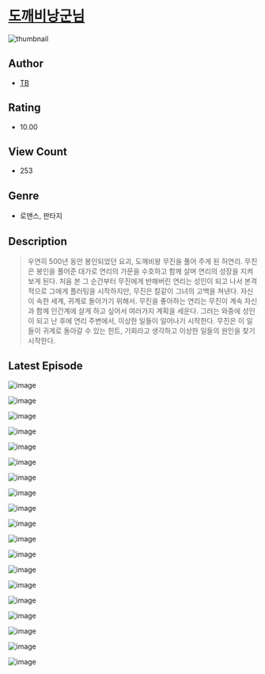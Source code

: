 # [도깨비낭군님](https://comic.naver.com/bestChallenge/list?titleId=810210)
![thumbnail](https://image-comic.pstatic.net/user_contents_data/challenge_comic/2023/05/23/144652/upload_4135487743699936565_480x623.jpeg)

## Author
- [TB](https://comic.naver.com/artistTitle?id=144652)

## Rating
- 10.00

## View Count
- 253

## Genre
- 로맨스, 판타지

## Description
> 우연히 500년 동안 봉인되었던 요괴, 도깨비왕 무진을 풀어 주게 된 허연리. 무진은 봉인을 풀어준 대가로 연리의 가문을 수호하고 함께 살며 연리의 성장을 지켜보게 된다. 처음 본 그 순간부터 무진에게 반해버린 연리는 성인이 되고 나서 본격적으로 그에게 플러팅을 시작하지만, 무진은 칼같이 그녀의 고백을 쳐낸다. 자신이 속한 세계, 귀계로 돌아가기 위해서. 무진을 좋아하는 연리는 무진이 계속 자신과 함께 인간계에 살게 하고 싶어서 여러가지 계획을 세운다. 그러는 와중에 성인이 되고 난 후에 연리 주변에서, 이상한 일들이 일어나기 시작한다. 무진은 이 일들이 귀계로 돌아갈 수 있는 힌트, 기회라고 생각하고 이상한 일들의 원인을 찾기 시작한다.


## Latest Episode
![image](https://image-comic.pstatic.net/user_contents_data/challenge_comic/2023/05/23/144652/upload_4064044785305071973.jpeg)

![image](https://image-comic.pstatic.net/user_contents_data/challenge_comic/2023/05/23/144652/upload_3487304748538802999.jpeg)

![image](https://image-comic.pstatic.net/user_contents_data/challenge_comic/2023/05/23/144652/upload_3690806762885428023.jpeg)

![image](https://image-comic.pstatic.net/user_contents_data/challenge_comic/2023/05/23/144652/upload_3630799842809832806.jpeg)

![image](https://image-comic.pstatic.net/user_contents_data/challenge_comic/2023/05/23/144652/upload_3545234945274688307.jpeg)

![image](https://image-comic.pstatic.net/user_contents_data/challenge_comic/2023/05/23/144652/upload_7089054187580175666.jpeg)

![image](https://image-comic.pstatic.net/user_contents_data/challenge_comic/2023/05/23/144652/upload_3474303019967001189.jpeg)

![image](https://image-comic.pstatic.net/user_contents_data/challenge_comic/2023/05/23/144652/upload_7090415575379305528.jpeg)

![image](https://image-comic.pstatic.net/user_contents_data/challenge_comic/2023/05/23/144652/upload_3690193437240406578.jpeg)

![image](https://image-comic.pstatic.net/user_contents_data/challenge_comic/2023/05/23/144652/upload_3760568568135377713.jpeg)

![image](https://image-comic.pstatic.net/user_contents_data/challenge_comic/2023/05/23/144652/upload_7377520031052346980.jpeg)

![image](https://image-comic.pstatic.net/user_contents_data/challenge_comic/2023/05/23/144652/upload_7162520440679774515.jpeg)

![image](https://image-comic.pstatic.net/user_contents_data/challenge_comic/2023/05/23/144652/upload_7004842591189885539.jpeg)

![image](https://image-comic.pstatic.net/user_contents_data/challenge_comic/2023/05/23/144652/upload_3486460337268744498.jpeg)

![image](https://image-comic.pstatic.net/user_contents_data/challenge_comic/2023/05/23/144652/upload_3774917426671728181.jpeg)

![image](https://image-comic.pstatic.net/user_contents_data/challenge_comic/2023/05/23/144652/upload_3630856999412393270.jpeg)

![image](https://image-comic.pstatic.net/user_contents_data/challenge_comic/2023/05/23/144652/upload_7162475166641436006.jpeg)

![image](https://image-comic.pstatic.net/user_contents_data/challenge_comic/2023/05/23/144652/upload_3472338410959680611.jpeg)

![image](https://image-comic.pstatic.net/user_contents_data/challenge_comic/2023/05/23/144652/upload_7221014265185068088.jpeg)
